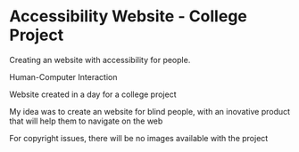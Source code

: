 # Accessibility Website - College Project
Creating an website with accessibility for people.

Human-Computer Interaction

Website created in a day for a college project

My idea was to create an website for blind people, with an inovative product that will help them to navigate on the web

For copyright issues, there will be no images available with the project
